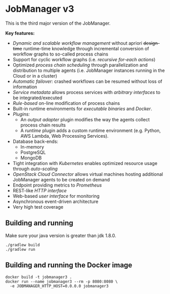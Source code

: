 JobManager v3
=============

This is the third major version of the JobManager.

**Key features:**

* *Dynamic and scalable workflow management* without apriori ~~design-time~~
  runtime-time knowledge through incremental conversion of workflow graphs to
  so-called process chains
* Support for cyclic workflow graphs (i.e. *recursive for-each actions*)
* Optimized *process chain scheduling* through parallelization and distribution
  to multiple agents (i.e. JobManager instances running in the Cloud or in a
  cluster)
* *Automatic failover:* crashed workflows can be resumed without loss of
  information
* *Service metadata* allows process services with *arbitrary interfaces* to be
  integrated/executed
* *Rule-based* on-line modification of process chains
* Built-in runtime environments for *executable binaries* and *Docker*.
* *Plugins:*
  * An *output adapter* plugin modifies the way the agents collect process
    chain results
  * A *runtime* plugin adds a custom runtime environment (e.g. Python,
    AWS Lambda, Web Processing Services).
* Database back-ends:
  * In-memory
  * PostgreSQL
  * MongoDB
* Tight integration with *Kubernetes* enables optimized resource usage through
  *auto-scaling*
* *OpenStack Cloud Connector* allows virtual machines hosting additional
  JobManager agents to be created on demand
* Endpoint providing metrics to *Prometheus*
* REST-like *HTTP interface*
* Web-based *user interface* for monitoring
* Asynchronous event-driven architecture
* Very high test coverage

Building and running
--------------------

Make sure your java version is greater than jdk 1.8.0.

    ./gradlew build
    ./gradlew run

Building and running the Docker image
-------------------------------------

    docker build -t jobmanager3 .
    docker run --name jobmanager3 --rm -p 8080:8080 \
      -e JOBMANAGER_HTTP_HOST=0.0.0.0 jobmanager3
